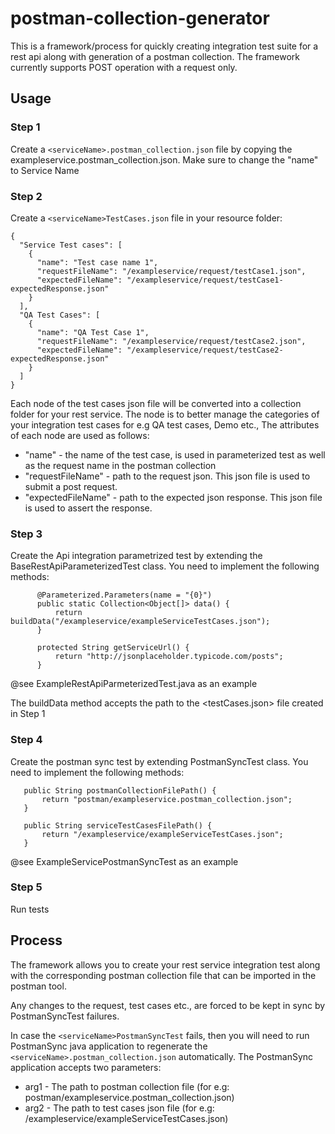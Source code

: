 # postman-collection-generator
This is a framework/process for quickly creating integration test suite for a rest api along with generation of a postman collection.
The framework currently supports POST operation with a request only.
## Usage
### Step 1
Create a ```<serviceName>.postman_collection.json``` file by copying the exampleservice.postman_collection.json.
Make sure to change the "name" to Service Name
### Step 2
Create a ```<serviceName>TestCases.json``` file in your resource folder:
```$xslt
{
  "Service Test cases": [
    {
      "name": "Test case name 1",
      "requestFileName": "/exampleservice/request/testCase1.json",
      "expectedFileName": "/exampleservice/request/testCase1-expectedResponse.json"
    }
  ],
  "QA Test Cases": [
    {
      "name": "QA Test Case 1",
      "requestFileName": "/exampleservice/request/testCase2.json",
      "expectedFileName": "/exampleservice/request/testCase2-expectedResponse.json"
    }
  ]
}
```
Each node of the test cases json file will be converted into a collection folder for your rest service.
The node is to better manage the categories of your integration test cases for e.g QA test cases, Demo etc.,
The attributes of each node are used as follows:
* "name" - the name of the test case, is used in parameterized test as well as the request name in the postman collection
* "requestFileName" - path to the request json. This json file is used to submit a post request.
* "expectedFileName" - path to the expected json response. This json file is used to assert the response.


### Step 3
Create the Api integration parametrized test by extending the BaseRestApiParameterizedTest class.
You need to implement the following methods:
```
      @Parameterized.Parameters(name = "{0}")
      public static Collection<Object[]> data() {
          return buildData("/exampleservice/exampleServiceTestCases.json");
      }
  
      protected String getServiceUrl() {
          return "http://jsonplaceholder.typicode.com/posts";
      }

```
@see ExampleRestApiParmeterizedTest.java as an example

The buildData method accepts the path to the <testCases.json> file created in Step 1

### Step 4
Create the postman sync test by extending PostmanSyncTest class.
 You need to implement the following methods:
 ```$xslt
    public String postmanCollectionFilePath() {
        return "postman/exampleservice.postman_collection.json";
    }

    public String serviceTestCasesFilePath() {
        return "/exampleservice/exampleServiceTestCases.json";
    }
```
@see ExampleServicePostmanSyncTest as an example

### Step 5
Run tests

## Process
The framework allows you to create your rest service integration test along with the corresponding 
 postman collection file that can be imported in the postman tool.
 
 Any changes to the request, test cases etc., are forced to be kept in sync by <ServiceName>PostmanSyncTest failures.
 
 In case the ```<serviceName>PostmanSyncTest``` fails, then you will need to run PostmanSync java application to regenerate the 
 ```<serviceName>.postman_collection.json``` automatically. 
 The PostmanSync application accepts two parameters:
 * arg1 - The path to postman collection file (for e.g: postman/exampleservice.postman_collection.json)
 * arg2 - The path to test cases json file (for e.g: /exampleservice/exampleServiceTestCases.json)
